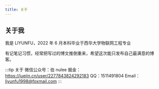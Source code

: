 ```yaml
---
title: 关于
---
```


## 关于我

我是 LIYUNFU，2022 年 6 月本科毕业于西华大学物联网工程专业

有记笔记习惯，经常把写过的博文推倒重来，希望这次能只发布自己最满意的博客。

:::tip 关于
微信公众号：伯 nulee
掘金：<a href="https://juejin.cn/user/2277843824292183">https://juejin.cn/user/2277843824292183</a>
QQ：1511491804
Email：liyunfu1998@foxmail.com
:::
